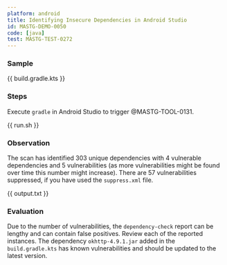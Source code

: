 ```yaml
---
platform: android
title: Identifying Insecure Dependencies in Android Studio
id: MASTG-DEMO-0050
code: [java]
test: MASTG-TEST-0272
---
```


### Sample

{{ build.gradle.kts }}

### Steps

Execute `gradle` in Android Studio to trigger @MASTG-TOOL-0131.

{{ run.sh }}

### Observation

The scan has identified 303 unique dependencies with 4 vulnerable dependencies and 5 vulnerabilities (as more vulnerabilities might be found over time this number might increase). There are 57 vulnerabilities suppressed, if you have used the `suppress.xml` file.

{{ output.txt }}

### Evaluation

Due to the number of vulnerabilities, the `dependency-check` report can be lengthy and can contain false positives. Review each of the reported instances. The dependency `okhttp-4.9.1.jar` added in the `build.gradle.kts` has known vulnerabilities and should be updated to the latest version.
